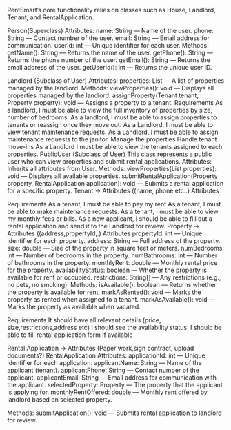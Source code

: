 RentSmart’s core functionality relies on classes such as House, Landlord, Tenant, and RentalApplication.

Person(Superclass)
Attributes:
name: String — Name of the user.
phone: String — Contact number of the user.
email: String — Email address for communication.
userId: int — Unique identifier for each user.
Methods:
getName(): String — Returns the name of the user.
getPhone(): String — Returns the phone number of the user.
getEmail(): String — Returns the email address of the user.
getUserId(): int — Returns the unique user ID.

Landlord (Subclass of User)
Attributes:
properties: List<Property> — A list of properties managed by the landlord.
Methods:
viewProperties(): void — Displays all properties managed by the landlord.
assignProperty(Tenant tenant, Property property): void — Assigns a property to a tenant.
Requirements
As a landlord, I must be able to view the full inventory of properties by size, number of bedrooms.
As a landlord, I must be able to assign properties to tenants or reassign once they move out.
As a Landlord, I must be able to view tenant maintenance requests.
As a Landlord, I must be able to assign maintenance requests to the janitor.
Manage the properties
Handle tenant move-ins
 As a Landlord I must be able to view the tenants assigned to each properties.
PublicUser (Subclass of User)
This class represents a public user who can view properties and submit rental applications.
Attributes:
Inherits all attributes from User.
Methods:
viewProperties(List<Property> properties): void — Displays all available properties.
submitRentalApplication(Property property, RentalApplication application): void — Submits a rental application for a specific property.
Tenant → Attributes ((name, phone etc..)
Attributes


Requirements
As a tenant, I must be able to pay my rent
As a tenant, I must be able to make maintenance requests.
As a tenant, I must be able to view my monthly fees or bills.
As a new applicant, I should be able to fill out a rental application and send it to the Landlord for review.
Property → Attributes ((address,propertyId,.)
Attributes
propertyId: int — Unique identifier for each property.
address: String — Full address of the property.
size: double — Size of the property in square feet or meters.
numBedrooms: int — Number of bedrooms in the property.
numBathrooms: int — Number of bathrooms in the property.
monthlyRent: double — Monthly rental price for the property.
availabilityStatus: boolean — Whether the property is available for rent or occupied.
restrictions: String[] — Any restrictions (e.g., no pets, no smoking).
Methods:
isAvailable(): boolean — Returns whether the property is available for rent.
markAsRented(): void — Marks the property as rented when assigned to a tenant.
markAsAvailable(): void — Marks the property as available when vacated.

Requirements
It should have all relevant details (price, size,restrictions,address etc)
I should see the availability status.
I should be able to fill rental application form if available

Rental Application → Attributes (Paper work,sign contract, upload documents?)
RentalApplication
Attributes:
applicationId: int — Unique identifier for each application.
applicantName: String — Name of the applicant (tenant).
applicantPhone: String — Contact number of the applicant.
applicantEmail: String — Email address for communication with the applicant.
selectedProperty: Property — The property that the applicant is applying for.
monthlyRentOffered: double — Monthly rent offered by landlord based on selected property.


Methods:
submitApplication(): void — Submits rental application to landlord for review.
